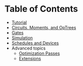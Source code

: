 Table of Contents
=================

  * [Tutorial](tutorial.md)
  * [Circuits, Moments, and OpTrees](circuits.rst)
  * [Gates](gates.md)
  * [Simulation](simulation.md)
  * [Schedules and Devices](schedules.md)
  * Advanced topics
    * [Optimization Passes](optimization.md)
    * [Extensions](extensions.md)
